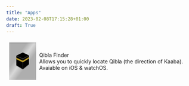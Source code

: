 ```yaml
---
title: "Apps"
date: 2023-02-08T17:15:28+01:00
draft: True 
---
```

<div style="display: flex">
<a style="margin: 8px; text-decoration: none;" href="https://apps.apple.com/us/app/qibla-finder-bearing/id1669295958?uo=2">
<img align="center" src="/qibla-finder-icon.png" alt="Qibla Finder icon" style="width: 100px; height: 100px;  align-self: center;" />
</a>
<p style="align-self: center;">
Qibla Finder </br>
Allows you to quickly locate Qibla (the direction of Kaaba). Avaiable on iOS & watchOS.
</p>
</div>
